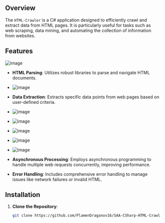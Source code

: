 ## Overview

The `HTML-Crawler` is a C# application designed to efficiently crawl and extract data from HTML pages. It is particularly useful for tasks such as web scraping, data mining, and automating the collection of information from websites.

## Features
![image](https://github.com/user-attachments/assets/6bc4f614-5e69-4788-ad5c-c621bfe0dbcb)

- **HTML Parsing**: Utilizes robust libraries to parse and navigate HTML documents.
- ![image](https://github.com/user-attachments/assets/4e69752f-6cfc-4d9c-bddb-8f708b08f0a9)

- **Data Extraction**: Extracts specific data points from web pages based on user-defined criteria.
- ![image](https://github.com/user-attachments/assets/1aa0a683-7b85-445e-a01e-50aa9e1561ec)
- ![image](https://github.com/user-attachments/assets/f1295a51-d7ae-4eeb-847f-e8b8b5ef75b0)
- ![image](https://github.com/user-attachments/assets/fdb4bac8-f76c-4950-bb8a-f755299938be)
- ![image](https://github.com/user-attachments/assets/43c8c574-cb6b-4a81-bc4d-7463a2637039)
- ![image](https://github.com/user-attachments/assets/67f1e152-2db6-4430-87a2-1e233cda3a3d)
  
- **Asynchronous Processing**: Employs asynchronous programming to handle multiple web requests concurrently, improving performance.
- **Error Handling**: Includes comprehensive error handling to manage issues like network failures or invalid HTML.

## Installation

1. **Clone the Repository**:
   ```bash
   git clone https://github.com/PlamenDraganov16/SAA-CSharp-HTML-Crawler.git
